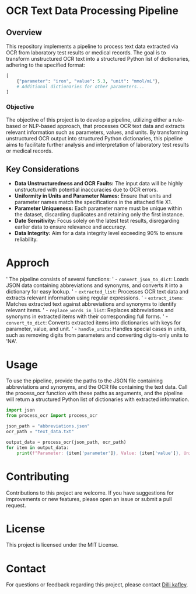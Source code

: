 # OCR Text Data Processing Pipeline

## Overview
This repository implements a pipeline to process text data extracted via OCR from laboratory test results or medical records. The goal is to transform unstructured OCR text into a structured Python list of dictionaries, adhering to the specified format:
```python
[
    {"parameter": "iron", "value": 5.3, "unit": "mmol/mL"},
    # Additional dictionaries for other parameters...
]
```
### Objective
The objective of this project is to develop a pipeline, utilizing either a rule-based or NLP-based approach, that processes OCR text data and extracts relevant information such as parameters, values, and units. By transforming unstructured OCR output into structured Python dictionaries, this pipeline aims to facilitate further analysis and interpretation of laboratory test results or medical records.

## Key Considerations

- **Data Unstructuredness and OCR Faults:** The input data will be highly unstructured with potential inaccuracies due to OCR errors.
- **Uniformity in Units and Parameter Names:** Ensure that units and parameter names match the specifications in the attached file X1.
- **Parameter Uniqueness:** Each parameter name must be unique within the dataset, discarding duplicates and retaining only the first instance.
- **Date Sensitivity:** Focus solely on the latest test results, disregarding earlier data to ensure relevance and accuracy.
- **Data Integrity:** Aim for a data integrity level exceeding 90% to ensure reliability.


# Approch
' The pipeline consists of several functions:
' - `convert_json_to_dict`: Loads JSON data containing abbreviations and synonyms, and converts it into a dictionary for easy lookup.
' - `extracted_list`: Processes OCR text data and extracts relevant information using regular expressions.
' - `extract_items`: Matches extracted text against abbreviations and synonyms to identify relevant items.
' - `replace_words_in_list`: Replaces abbreviations and synonyms in extracted items with their corresponding full forms.
' - `convert_to_dict`: Converts extracted items into dictionaries with keys for parameter, value, and unit.
' - `handle_units`: Handles special cases in units, such as removing digits from parameters and converting digits-only units to 'NA'.


# Usage
To use the pipeline, provide the paths to the JSON file containing abbreviations and synonyms, and the OCR file containing the text data. Call the process_ocr function with these paths as arguments, and the pipeline will return a structured Python list of dictionaries with extracted information.

```python
import json
from process_ocr import process_ocr

json_path = "abbreviations.json"
ocr_path = "text_data.txt"

output_data = process_ocr(json_path, ocr_path)
for item in output_data:
    print(f"Parameter: {item['parameter']}, Value: {item['value']}, Unit: {item['unit']}")
```
# Contributing
Contributions to this project are welcome. If you have suggestions for improvements or new features, please open an issue or submit a pull request.

# License
This project is licensed under the MIT License.

# Contact
For questions or feedback regarding this project, please contact [Dilli kafley](mailto:dillikafley25@gmail.com).
